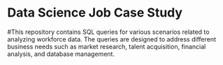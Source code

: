 # Data Science Job Case Study

#This repository contains SQL queries for various scenarios related to analyzing workforce data. The queries are designed to address different business needs such as market research, talent acquisition, financial analysis, and database management.
